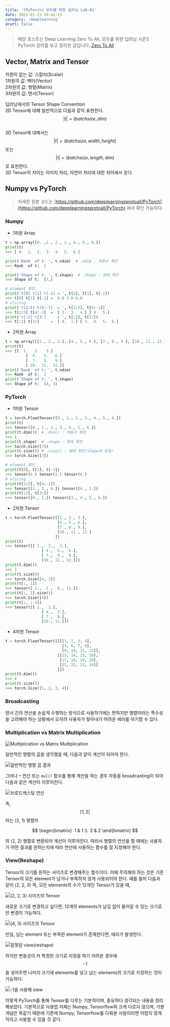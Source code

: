 ```yaml
---
title: '[PyTorch] 모두를 위한 딥러닝 Lab-01'
date: 2021-01-23 20:42:13
category: 'deeplearning'
draft: false
---
```


> 해당 포스트는 Deep Learning Zero To All, 모두를 위한 딥러닝 시즌2 PyTorch 강의를 보고 정리한 글입니다. [Zero To All](https://www.youtube.com/playlist?list=PLQ28Nx3M4JrhkqBVIXg-i5_CVVoS1UzAv)

## Vector, Matrix and Tensor

차원이 없는 값: 스칼라(Scalar)  
1차원의 값: 벡터(Vector)  
2차원의 값: 행렬(Matrix)  
3차원의 값: 텐서(Tensor)

딥러닝에서의 Tensor Shape Convention  
2D Tensor에 대해 일반적으로 다음과 같이 표현한다. $$|t| = (batch size, dim)$$  
3D Tensor에 대해서는 $$|t| = (batch size, width, height)$$ 또는 $$|t| = (batch size, length, dim)$$로 표현한다.  
3D Tensor의 차이는 이미지 처리, 자연어 처리에 대한 차이에서 온다.

## Numpy vs PyTorch

> 자세한 원본 코드는 [https://github.com/deeplearningzerotoall/PyTorch](https://github.com/deeplearningzerotoall/PyTorch) 에서 확인 가능하다.

### Numpy

- 1차원 Array

```python
t = np.array([0. ,1., 2., 3., 4., 5., 6.])
print(t)
>>> [ 0.  1.  2.  3.  4.  5.  6.]

print('Rank  of t: ', t.ndim)  # .ndim : 차원수 확인
>>> Rank  of t:  1

print('Shape of t: ', t.shape)  # .shape : 형태 확인
>>> Shape of t:  (7,)

# element 확인
print('t[0] t[1] t[-1] = ', t[0], t[1], t[-1])
>>> t[0] t[1] t[-1] =  0.0 1.0 6.0
# slicing
print('t[2:5] t[4:-1]  = ', t[2:5], t[4:-1])
>>> t[2:5] t[4:-1]  =  [ 2.  3.  4.] [ 4.  5.]
print('t[:2] t[3:]     = ', t[:2], t[3:])
>>> t[:2] t[3:]     =  [ 0.  1.] [ 3.  4.  5.  6.]
```

- 2차원 Array

```python
t = np.array([[1., 2., 3.], [4., 5., 6.], [7., 8., 9.], [10., 11., 12.]])
print(t)
>>> [[  1.   2.   3.]
		 [  4.   5.   6.]
		 [  7.   8.   9.]
		 [ 10.  11.  12.]]
print('Rank  of t: ', t.ndim)
>>> Rank  of t:  2
print('Shape of t: ', t.shape)
>>> Shape of t:  (4, 3)
```

### PyTorch

- 1차원 Tensor

```python
t = torch.FloatTensor([0., 1., 2., 3., 4., 5., 6.])
print(t)
>>> tensor([0., 1., 2., 3., 4., 5., 6.])
print(t.dim())  # .dim() : 차원수 확인
>>> 1
print(t.shape)  # .shape : 형태 확인
>>> torch.Size([7])
print(t.size()) # .size() : 형태 확인(shape와 동일)
>>> torch.Size([7])

# element 확인
print(t[0], t[1], t[-1])
>>> tensor(0.) tensor(1.) tensor(6.)
# slicing
print(t[2:5], t[4:-1])
>>> tensor([2., 3., 4.]) tensor([4., 5.])
print(t[:2], t[3:])
>>> tensor([0., 1.]) tensor([3., 4., 5., 6.])
```

- 2차원 Tensor

```python
t = torch.FloatTensor([[1., 2., 3.],
                       [4., 5., 6.],
                       [7., 8., 9.],
                       [10., 11., 12.]
                      ])
print(t)
>>> tensor([[ 1.,  2.,  3.],
		        [ 4.,  5.,  6.],
		        [ 7.,  8.,  9.],
		        [10., 11., 12.]])
print(t.dim())
>>> 2
print(t.size())
>>> torch.Size([4, 3])
print(t[:, 1])
>>> tensor([ 2.,  5.,  8., 11.])
print(t[:, 1].size())
>>> torch.Size([4])
print(t[:, :-1])
>>> tensor([[ 1.,  2.],
		        [ 4.,  5.],
		        [ 7.,  8.],
		        [10., 11.]])
```

- 4차원 Tensor

```python
t = torch.FloatTensor([[[[1, 2, 3, 4],
                         [5, 6, 7, 8],
                         [9, 10, 11, 12]],
                       [[13, 14, 15, 16],
                        [17, 18, 19, 20],
                        [21, 22, 23, 24]]
                       ]])
print(t.dim())
>>> 4
print(t.size())
>>> torch.Size([1, 2, 3, 4])
```

### Broadcasting

텐서 간의 연산을 손쉽게 수행하는 방식으로 사용하기에는 편하지만 행렬이라는 특수성을 고려해야 하는 상황에서 오히려 사용자가 찾아내기 어려운 에러를 야기할 수 있다.

### Multiplication vs Matrix Multiplication

![Multiplication vs Matrix Multiplication](images/Untitled01.png)

일반적인 행렬의 곱을 생각했을 때, 다음과 같이 계산이 되어야 한다.

![일반적인 행렬 곱 결과](images/Untitled02.png)

그러나 `*` 연산 또는 `mul()` 함수를 통해 계산을 하는 경우 자동을 broadcasting이 되어 다음과 같은 계산이 이루어진다.

![브로드캐스팅 연산](images/Untitled03.png)

즉, $$[1 , 2]$$ 라는 (2, 1) 행렬이

$$
\begin{bmatrix} 
1 & 1 \\ 
2 & 2
\end{bmatrix}
$$

의 (2, 2) 행렬로 변환되어 계산이 이루어진다. 따라서 행렬의 연산을 할 때에는 사용자가 어떤 결과를 원하는지에 따라 연산에 사용하는 함수를 잘 지정해야 한다.

### View(Reshape)

Tensor의 크기를 원하는 사이즈로 변경해주는 함수이다. 이때 주의해야 하는 것은 기존 Tensor의 모든 element가 남거나 부족하지 않게 사용되어야 한다. 예를 들어 다음과 같이 (2, 2, 3) 즉, 모든 elements의 수가 12개인 Tensor가 있을 때,

![(2, 2, 3) 사이즈의 Tensor](images/Untitled04.png)

새로운 크기로 변경하고 싶다면, 12개의 elements가 남김 없이 들어갈 수 있는 크기로만 변경이 가능하다.

![(4, 3) 사이즈의 Tensor](images/Untitled05.png)

만일, 남는 element 또는 부족한 element가 존재한다면, 에러가 발생한다.

![잘못된 view(reshape)](images/Untitled06.png)

하지만 변동성이 커 특정한 크기로 지정을 하기 어려운 경우에 $$-1$$ 을 넣어주면 나머지 크기에 elements를 넣고 남는 elements의 크기로 지정하는 것이 가능하다.

![-1을 사용해 view](images/Untitled07.png)

이렇게 PyTorch를 통해 Tensor를 다루는 기본적이며, 중요하다 생각되는 내용을 정리해보았다. 기본적으로 사용법 자체는 Numpy, Tensorflow와 크게 다르지 않으며, 기본 개념은 똑같기 때문에 기존에 Numpy, Tensorflow를 다뤄본 사람이라면 어렵지 않게 익히고 사용할 수 있을 것 같다.
